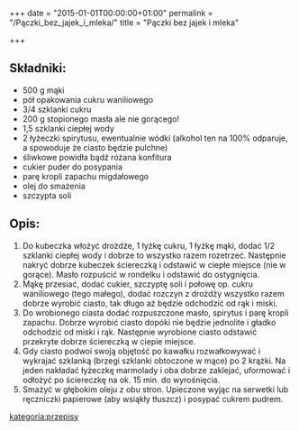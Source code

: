 +++
date = "2015-01-01T00:00:00+01:00"
permalink = "/Pączki_bez_jajek_i_mleka/"
title = "Pączki bez jajek i mleka"

+++

Składniki:
----------

-   500 g mąki
-   pół opakowania cukru waniliowego
-   3/4 szklanki cukru
-   200 g stopionego masła ale nie gorącego!
-   1,5 szklanki ciepłej wody
-   2 łyżeczki spirytusu, ewentualnie wódki (alkohol ten na 100% odparuje, a spowoduje że ciasto będzie pulchne)
-   śliwkowe powidła bądź różana konfitura
-   cukier puder do posypania
-   parę kropli zapachu migdałowego
-   olej do smażenia
-   szczypta soli

Opis:
-----

1.  Do kubeczka włożyć drożdże, 1 łyżkę cukru, 1 łyżkę mąki, dodać 1/2 szklanki ciepłej wody i dobrze to wszystko razem rozetrzeć. Następnie nakryć dobrze kubeczek ściereczką i odstawić w ciepłe miejsce (nie w gorące). Masło rozpuścić w rondelku i odstawić do ostygnięcia.
2.  Mąkę przesiać, dodać cukier, szczyptę soli i połowę op. cukru waniliowego (tego małego), dodać rozczyn z drożdży wszystko razem dobrze wyrobić ciasto, tak długo aż będzie odchodzić od rąk i miski.
3.  Do wrobionego ciasta dodać rozpuszczone masło, spirytus i parę kropli zapachu. Dobrze wyrobić ciasto dopóki nie będzie jednolite i gładko odchodzić od miski i rąk. Następnie wyrobione ciasto odstawić przekryte dobrze ściereczką w ciepie miejsce.
4.  Gdy ciasto podwoi swoją objętość po kawałku rozwałkowywać i wykrajać szklanką (brzegi szklanki obtoczone w mące) po 2 krążki. Na jeden nakładać łyżeczkę marmolady i oba dobrze zaklejać, uformować i odłożyć po ściereczkę na ok. 15 min. do wyrośnięcia.
5.  Smażyć w głębokim oleju z obu stron. Upieczone wyjąc na serwetki lub ręczniczki papierowe (aby wsiąkły tłuszcz) i posypać cukrem pudrem.

[kategoria:przepisy](/atopedia/kategoria:przepisy "wikilink")